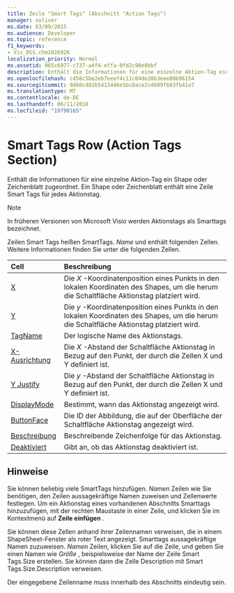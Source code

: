 ```yaml
---
title: Zeile "Smart Tags" (Abschnitt "Action Tags")
manager: soliver
ms.date: 03/09/2015
ms.audience: Developer
ms.topic: reference
f1_keywords:
- Vis_DSS.chm1026926
localization_priority: Normal
ms.assetid: 065c6977-c737-a4f4-effa-0fd2c98e8bbf
description: Enthält die Informationen für eine einzelne Aktion-Tag ein Shape oder Zeichenblatt zugeordnet. Ein Shape oder Zeichenblatt enthält eine Zeile Smart Tags für jedes Aktionstag.
ms.openlocfilehash: c458c5be2eb7eeef4c11c04de20b3eee80b96154
ms.sourcegitcommit: 9d60cd82b5413446e5bc8ace2cd689f683fb41a7
ms.translationtype: MT
ms.contentlocale: de-DE
ms.lasthandoff: 06/11/2018
ms.locfileid: "19798165"
---
```

# <a name="smart-tags-row-action-tags-section"></a>Smart Tags Row (Action Tags Section)

Enthält die Informationen für eine einzelne Aktion-Tag ein Shape oder Zeichenblatt zugeordnet. Ein Shape oder Zeichenblatt enthält eine Zeile Smart Tags für jedes Aktionstag.
  
> [!NOTE]
> In früheren Versionen von Microsoft Visio werden Aktionstags als Smarttags bezeichnet. 
  
Zeilen Smart Tags heißen SmartTags. *Name* und enthält folgenden Zellen. Weitere Informationen finden Sie unter die folgenden Zellen. 
  
|**Cell**|**Beschreibung**|
|:-----|:-----|
|[X](x-cell-action-tags-section.md) <br/> |Die *X* -Koordinatenposition eines Punkts in den lokalen Koordinaten des Shapes, um die herum die Schaltfläche Aktionstag platziert wird.  <br/> |
|[Y](y-cell-action-tags-section.md) <br/> |Die *y* -Koordinatenposition eines Punkts in den lokalen Koordinaten des Shapes, um die herum die Schaltfläche Aktionstag platziert wird.  <br/> |
|[TagName](tagname-cell-action-tags-section.md) <br/> |Der logische Name des Aktionstags.  <br/> |
|[X-Ausrichtung](x-justify-cell-action-tags-section.md) <br/> |Die *X* -Abstand der Schaltfläche Aktionstag in Bezug auf den Punkt, der durch die Zellen X und Y definiert ist.  <br/> |
|[Y Justify](y-justify-cell-action-tags-section.md) <br/> |Die *y* -Abstand der Schaltfläche Aktionstag in Bezug auf den Punkt, der durch die Zellen X und Y definiert ist.  <br/> |
|[DisplayMode](displaymode-cell-action-tags-section.md) <br/> |Bestimmt, wann das Aktionstag angezeigt wird.  <br/> |
|[ButtonFace](buttonface-cell-action-tags-section.md) <br/> |Die ID der Abbildung, die auf der Oberfläche der Schaltfläche Aktionstag angezeigt wird.  <br/> |
|[Beschreibung](description-cell-action-tags-section.md) <br/> |Beschreibende Zeichenfolge für das Aktionstag.  <br/> |
|[Deaktiviert](disabled-cell-action-tags-section.md) <br/> |Gibt an, ob das Aktionstag deaktiviert ist.  <br/> |
   
## <a name="remarks"></a>Hinweise

 Sie können beliebig viele SmartTags hinzufügen.  *Namen* Zeilen wie Sie benötigen, den Zeilen aussagekräftige Namen zuweisen und Zellenwerte festlegen. Um ein Aktionstag eines vorhandenen Abschnitts Smarttags hinzuzufügen, mit der rechten Maustaste in einer Zeile, und klicken Sie im Kontextmenü auf **Zeile einfügen** . 
  
Sie können diese Zellen anhand ihrer Zeilennamen verweisen, die in einem ShapeSheet-Fenster als roter Text angezeigt. Smarttags aussagekräftige Namen zuzuweisen. *Namen* Zeilen, klicken Sie auf die Zeile, und geben Sie einen Namen wie *Größe* , beispielsweise der Name der Zeile Smart Tags.Size erstellen. Sie können dann die Zelle Description mit Smart Tags.Size.Description verweisen. 
  
Der eingegebene Zeilenname muss innerhalb des Abschnitts eindeutig sein.
  

